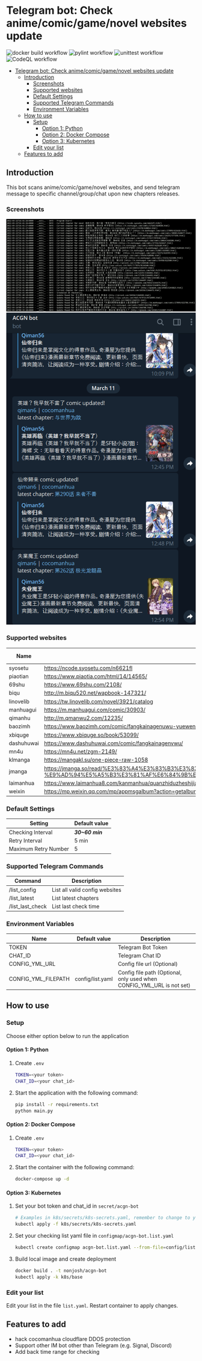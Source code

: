 # Telegram bot: Check anime/comic/game/novel websites update

![docker build workflow](https://github.com/nonjosh/acgn-bot/actions/workflows/docker-build.yml/badge.svg)
![pylint workflow](https://github.com/nonjosh/acgn-bot/actions/workflows/pylint.yml/badge.svg)
![unittest workflow](https://github.com/nonjosh/acgn-bot/actions/workflows/python-test.yml/badge.svg)
![CodeQL workflow](https://github.com/nonjosh/acgn-bot/actions/workflows/codeql-analysis.yml/badge.svg)

-   [Telegram bot: Check anime/comic/game/novel websites update](#telegram-bot-check-animecomicgamenovel-websites-update)
    -   [Introduction](#introduction)
        -   [Screenshots](#screenshots)
        -   [Supported websites](#supported-websites)
        -   [Default Settings](#default-settings)
        -   [Supported Telegram Commands](#supported-telegram-commands)
        -   [Environment Variables](#environment-variables)
    -   [How to use](#how-to-use)
        -   [Setup](#setup)
            -   [Option 1: Python](#option-1-python)
            -   [Option 2: Docker Compose](#option-2-docker-compose)
            -   [Option 3: Kubernetes](#option-3-kubernetes)
        -   [Edit your list](#edit-your-list)
    -   [Features to add](#features-to-add)

## Introduction

This bot scans anime/comic/game/novel websites, and send telegram message to specific channel/group/chat upon new chapters releases.

### Screenshots

![alt text](img/terminal-output.png)
![alt text](img/tg-output.png)

### Supported websites

| Name       | Example Url                                                                                                                                                                                                                                                                                                                                                         | Media Type |
| ---------- | ------------------------------------------------------------------------------------------------------------------------------------------------------------------------------------------------------------------------------------------------------------------------------------------------------------------------------------------------------------------- | ---------- |
| syosetu    | <https://ncode.syosetu.com/n6621fl>                                                                                                                                                                                                                                                                                                                                 | novel      |
| piaotian   | <https://www.piaotia.com/html/14/14565/>                                                                                                                                                                                                                                                                                                                            | novel      |
| 69shu      | <https://www.69shu.com/2108/>                                                                                                                                                                                                                                                                                                                                       | novel      |
| biqu       | <http://m.biqu520.net/wapbook-147321/>                                                                                                                                                                                                                                                                                                                              | novel      |
| linovelib  | <https://tw.linovelib.com/novel/3921/catalog>                                                                                                                                                                                                                                                                                              | novel      |
| manhuagui  | <https://m.manhuagui.com/comic/30903/>                                                                                                                                                                                                                                                                                                                              | comic      |
| qimanhu    | <http://m.qmanwu2.com/12235/>                                                                                                                                                                                                                                                                                                                                       | comic      |
| baozimh    | <https://www.baozimh.com/comic/fangkainagenuwu-yuewenmanhua_e>                                                                                                                                                                                                                                                                                                      | comic      |
| xbiquge    | <https://www.xbiquge.so/book/53099/>                                                                                                                                                                                                                                                                                                                                | comic      |
| dashuhuwai | <https://www.dashuhuwai.com/comic/fangkainagenvwu/>                                                                                                                                                                                                                                                                                                                 | comic      |
| mn4u       | <https://mn4u.net/zgm-2149/>                                                                                                                                                                                                                                                                                                                                        | comic      |
| klmanga    | <https://mangakl.su/one-piece-raw-1058>                                                                                                                                                                                                                                                                                                                             | comic      |
| jmanga     | <https://jmanga.so/read/%E3%83%A4%E3%83%B3%E3%83%87%E3%83%AC%E9%AD%94%E6%B3%95%E4%BD%BF%E3%81%84%E3%81%AF%E7%9F%B3%E5%83%8F%E3%81%AE%E4%B9%99%E5%A5%B3%E3%81%97%E3%81%8B%E6%84%9B%E3%81%9B%E3%81%AA%E3%81%84-%E9%AD%94%E5%A5%B3%E3%81%AF%E6%84%9B%E5%BC%9F%E5%AD%90%E3%81%AE%E7%86%B1%E3%81%84%E5%8F%A3%E3%81%A5%E3%81%91%E3%81%A7%E3%81%A8%E3%81%91%E3%82%8B-raw/> | comic      |
| laimanhua  | <https://www.laimanhua8.com/kanmanhua/quanzhiduzheshijiao/>                                                                                                                                                                                                                                                                                                         | comic      |
| weixin     | <https://mp.weixin.qq.com/mp/appmsgalbum?action=getalbum&album_id=2989381295912878080&__biz=MzI5MjMwNjQxMw==#wechat_redirect>                                                                                                                                                                                                                                       | others     |

### Default Settings

| Setting              | Default value   |
| -------------------- | --------------- |
| Checking Interval    | **_30~60 min_** |
| Retry Interval       | 5 min           |
| Maximum Retry Number | 5               |

### Supported Telegram Commands

| Command          | Description                    |
| ---------------- | ------------------------------ |
| /list_config     | List all valid config websites |
| /list_latest     | List latest chapters           |
| /list_last_check | List last check time           |

### Environment Variables

| Name                | Default value    | Description                                                           |
| ------------------- | ---------------- | --------------------------------------------------------------------- |
| TOKEN               |                  | Telegram Bot Token                                                    |
| CHAT_ID             |                  | Telegram Chat ID                                                      |
| CONFIG_YML_URL      |                  | Config file url (Optional)                                            |
| CONFIG_YML_FILEPATH | config/list.yaml | Config file path (Optional, only used when CONFIG_YML_URL is not set) |

## How to use

### Setup

Choose either option below to run the application

#### Option 1: Python

1. Create `.env`

    ```sh
    TOKEN=<your token>
    CHAT_ID=<your chat_id>
    ```

2. Start the application with the following command:

    ```sh
    pip install -r requirements.txt
    python main.py
    ```

#### Option 2: Docker Compose

1. Create `.env`

    ```sh
    TOKEN=<your token>
    CHAT_ID=<your chat_id>
    ```

2. Start the container with the following command:

    ```sh
    docker-compose up -d
    ```

#### Option 3: Kubernetes

1. Set your bot token and chat_id in `secret/acgn-bot`

    ```sh
    # Examples in k8s/secrets/k8s-secrets.yaml, remember to change to your token/chat_id first
    kubectl apply -f k8s/secrets/k8s-secrets.yaml
    ```

2. Set your checking list yaml file in `configmap/acgn-bot.list.yaml`

    ```sh
    kubectl create configmap acgn-bot.list.yaml --from-file=config/list.yaml --dry-run=client -o yaml | kubectl apply -f -
    ```

3. Build local image and create deployment

    ```sh
    docker build . -t nonjosh/acgn-bot
    kubectl apply -k k8s/base
    ```

### Edit your list

Edit your list in the file `list.yaml`. Restart container to apply changes.

## Features to add

-   hack cocomanhua cloudflare DDOS protection
-   Support other IM bot other than Telegram (e.g. Signal, Discord)
-   Add back time range for checking
